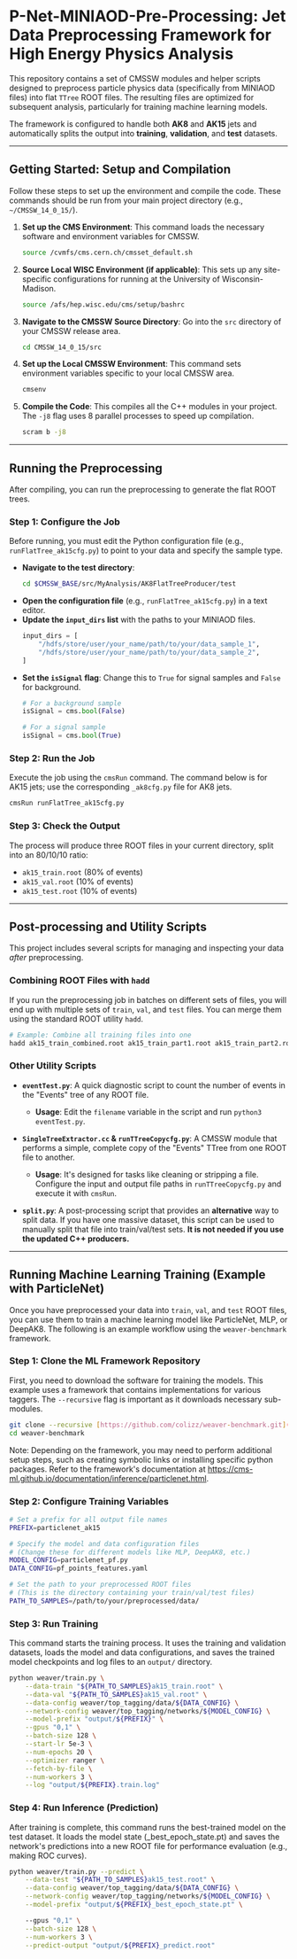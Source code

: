 # P-Net-MINIAOD-Pre-Processing: Jet Data Preprocessing Framework for High Energy Physics Analysis
This repository contains a set of CMSSW modules and helper scripts designed to preprocess particle physics data (specifically from MINIAOD files) into flat `TTree` ROOT files. The resulting files are optimized for subsequent analysis, particularly for training machine learning models.

The framework is configured to handle both **AK8** and **AK15** jets and automatically splits the output into **training**, **validation**, and **test** datasets.

---
## Getting Started: Setup and Compilation

Follow these steps to set up the environment and compile the code. These commands should be run from your main project directory (e.g., `~/CMSSW_14_0_15/`).

1.  **Set up the CMS Environment**:
    This command loads the necessary software and environment variables for CMSSW.
    ```bash
    source /cvmfs/cms.cern.ch/cmsset_default.sh
    ```

2.  **Source Local WISC Environment (if applicable)**:
    This sets up any site-specific configurations for running at the University of Wisconsin-Madison.
    ```bash
    source /afs/hep.wisc.edu/cms/setup/bashrc
    ```

3.  **Navigate to the CMSSW Source Directory**:
    Go into the `src` directory of your CMSSW release area.
    ```bash
    cd CMSSW_14_0_15/src
    ```

4.  **Set up the Local CMSSW Environment**:
    This command sets environment variables specific to your local CMSSW area.
    ```bash
    cmsenv
    ```

5.  **Compile the Code**:
    This compiles all the C++ modules in your project. The `-j8` flag uses 8 parallel processes to speed up compilation.
    ```bash
    scram b -j8
    ```

---
## Running the Preprocessing

After compiling, you can run the preprocessing to generate the flat ROOT trees.

### Step 1: Configure the Job
Before running, you must edit the Python configuration file (e.g., `runFlatTree_ak15cfg.py`) to point to your data and specify the sample type.

* **Navigate to the test directory**:
    ```bash
    cd $CMSSW_BASE/src/MyAnalysis/AK8FlatTreeProducer/test
    ```
* **Open the configuration file** (e.g., `runFlatTree_ak15cfg.py`) in a text editor.
* **Update the `input_dirs` list** with the paths to your MINIAOD files.
    ```python
    input_dirs = [
        "/hdfs/store/user/your_name/path/to/your/data_sample_1",
        "/hdfs/store/user/your_name/path/to/your/data_sample_2",
    ]
    ```
* **Set the `isSignal` flag**: Change this to `True` for signal samples and `False` for background.
    ```python
    # For a background sample
    isSignal = cms.bool(False)

    # For a signal sample
    isSignal = cms.bool(True)
    ```

### Step 2: Run the Job
Execute the job using the `cmsRun` command. The command below is for AK15 jets; use the corresponding `_ak8cfg.py` file for AK8 jets.

```bash
cmsRun runFlatTree_ak15cfg.py
```
### Step 3: Check the Output
The process will produce three ROOT files in your current directory, split into an 80/10/10 ratio:
* `ak15_train.root` (80% of events)
* `ak15_val.root` (10% of events)
* `ak15_test.root` (10% of events)

---
## Post-processing and Utility Scripts

This project includes several scripts for managing and inspecting your data *after* preprocessing.

### Combining ROOT Files with `hadd`
If you run the preprocessing job in batches on different sets of files, you will end up with multiple sets of `train`, `val`, and `test` files. You can merge them using the standard ROOT utility `hadd`.

```bash
# Example: Combine all training files into one
hadd ak15_train_combined.root ak15_train_part1.root ak15_train_part2.root ...
```
### Other Utility Scripts

* **`eventTest.py`**: A quick diagnostic script to count the number of events in the "Events" tree of any ROOT file.
    * **Usage**: Edit the `filename` variable in the script and run `python3 eventTest.py`.

* **`SingleTreeExtractor.cc` & `runTTreeCopycfg.py`**: A CMSSW module that performs a simple, complete copy of the "Events" TTree from one ROOT file to another.
    * **Usage**: It's designed for tasks like cleaning or stripping a file. Configure the input and output file paths in `runTTreeCopycfg.py` and execute it with `cmsRun`.

* **`split.py`**: A post-processing script that provides an **alternative** way to split data. If you have one massive dataset, this script can be used to manually split that file into train/val/test sets. **It is not needed if you use the updated C++ producers.**

---

## Running Machine Learning Training (Example with ParticleNet)

Once you have preprocessed your data into `train`, `val`, and `test` ROOT files, you can use them to train a machine learning model like ParticleNet, MLP, or DeepAK8. The following is an example workflow using the `weaver-benchmark` framework.

### Step 1: Clone the ML Framework Repository
First, you need to download the software for training the models. This example uses a framework that contains implementations for various taggers. The `--recursive` flag is important as it downloads necessary sub-modules.

```bash
git clone --recursive [https://github.com/colizz/weaver-benchmark.git](https://github.com/colizz/weaver-benchmark.git)
cd weaver-benchmark
```
Note: Depending on the framework, you may need to perform additional setup steps, such as creating symbolic links or installing specific python packages. Refer to the framework's documentation at https://cms-ml.github.io/documentation/inference/particlenet.html.

### Step 2: Configure Training Variables

```bash
# Set a prefix for all output file names
PREFIX=particlenet_ak15

# Specify the model and data configuration files
# (Change these for different models like MLP, DeepAK8, etc.)
MODEL_CONFIG=particlenet_pf.py
DATA_CONFIG=pf_points_features.yaml

# Set the path to your preprocessed ROOT files
# (This is the directory containing your train/val/test files)
PATH_TO_SAMPLES=/path/to/your/preprocessed/data/
```
### Step 3: Run Training
This command starts the training process. It uses the training and validation datasets, loads the model and data configurations, and saves the trained model checkpoints and log files to an `output/` directory.

```bash
python weaver/train.py \
    --data-train "${PATH_TO_SAMPLES}ak15_train.root" \
    --data-val "${PATH_TO_SAMPLES}ak15_val.root" \
    --data-config weaver/top_tagging/data/${DATA_CONFIG} \
    --network-config weaver/top_tagging/networks/${MODEL_CONFIG} \
    --model-prefix "output/${PREFIX}" \
    --gpus "0,1" \
    --batch-size 128 \
    --start-lr 5e-3 \
    --num-epochs 20 \
    --optimizer ranger \
    --fetch-by-file \
    --num-workers 3 \
    --log "output/${PREFIX}.train.log"
```

### Step 4: Run Inference (Prediction)
After training is complete, this command runs the best-trained model on the test dataset. It loads the model state (_best_epoch_state.pt) and saves the network's predictions into a new ROOT file for performance evaluation (e.g., making ROC curves).

```bash
python weaver/train.py --predict \
    --data-test "${PATH_TO_SAMPLES}ak15_test.root" \
    --data-config weaver/top_tagging/data/${DATA_CONFIG} \
    --network-config weaver/top_tagging/networks/${MODEL_CONFIG} \
    --model-prefix "output/${PREFIX}_best_epoch_state.pt" \

    --gpus "0,1" \
    --batch-size 128 \
    --num-workers 3 \
    --predict-output "output/${PREFIX}_predict.root"
```

